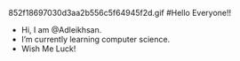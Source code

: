 852f18697030d3aa2b556c5f64945f2d.gif
#Hello Everyone!!
- Hi, I am @Adleikhsan. 
- I’m currently learning computer science. 
- Wish Me Luck!
